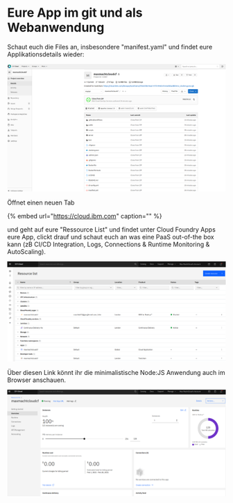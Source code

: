 # Eure App im git und als Webanwendung

Schaut euch die Files an, insbesondere "manifest.yaml" und findet eure Applikationsdetails wieder:

![](../../../.gitbook/assets/image%20%2848%29.png)

Öffnet einen neuen Tab

{% embed url="https://cloud.ibm.com" caption="" %}

und geht auf eure "Ressource List" und findet unter Cloud Foundry Apps eure App, clickt drauf und schaut euch an was eine PaaS out-of-the box kann \(zB CI/CD Integration, Logs, Connections & Runtime Monitoring & AutoScaling\).

![](../../../.gitbook/assets/image%20%2816%29.png)

Über diesen Link könnt ihr die minimalistische Node:JS Anwendung auch im Browser anschauen.

![](../../../.gitbook/assets/image%20%2849%29.png)

